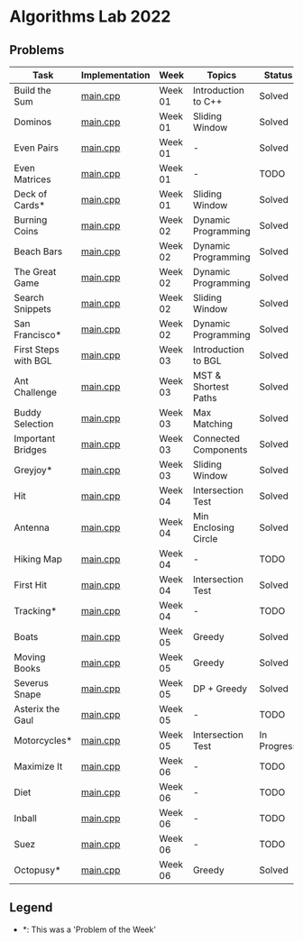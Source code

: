 # Algorithms Lab 2022

## Problems

| Task                 | Implementation                                       | Week    | Topics               | Status      |
|----------------------|------------------------------------------------------|---------|----------------------|-------------|
| Build the Sum        | [main.cpp](week01/build_the_sum/src/main.cpp)        | Week 01 | Introduction to C++  | Solved      |
| Dominos              | [main.cpp](week01/dominos/src/main.cpp)              | Week 01 | Sliding Window       | Solved      |
| Even Pairs           | [main.cpp](week01/even_pairs/src/main.cpp)           | Week 01 | -                    | Solved      |
| Even Matrices        | [main.cpp](week01/even_matrices/src/main.cpp)        | Week 01 | -                    | TODO        |
| Deck of Cards*       | [main.cpp](week01/pow_deck_of_cards/src/main.cpp)    | Week 01 | Sliding Window       | Solved      |
| Burning Coins        | [main.cpp](week02/burning_coins/src/main.cpp)        | Week 02 | Dynamic Programming  | Solved      |
| Beach Bars           | [main.cpp](week02/beach_bars/src/main.cpp)           | Week 02 | Dynamic Programming  | Solved      |
| The Great Game       | [main.cpp](week02/the_great_game/src/main.cpp)       | Week 02 | Dynamic Programming  | Solved      |
| Search Snippets      | [main.cpp](week02/search_snippets/src/main.cpp)      | Week 02 | Sliding Window       | Solved      |
| San Francisco*       | [main.cpp](week02/pow_san_francisco/src/main.cpp)    | Week 02 | Dynamic Programming  | Solved      |
| First Steps with BGL | [main.cpp](week03/first_steps_with_bgl/src/main.cpp) | Week 03 | Introduction to BGL  | Solved      |
| Ant Challenge        | [main.cpp](week03/ant_challenge/src/main.cpp)        | Week 03 | MST & Shortest Paths | Solved      |
| Buddy Selection      | [main.cpp](week03/buddy_selection/src/main.cpp)      | Week 03 | Max Matching         | Solved      |
| Important Bridges    | [main.cpp](week03/important_bridges/src/main.cpp)    | Week 03 | Connected Components | Solved      |
| Greyjoy*             | [main.cpp](week03/greyjoy/src/main.cpp)              | Week 03 | Sliding Window       | Solved      |
| Hit                  | [main.cpp](week04/hit/src/main.cpp)                  | Week 04 | Intersection Test    | Solved      |
| Antenna              | [main.cpp](week04/antenna/src/main.cpp)              | Week 04 | Min Enclosing Circle | Solved      |
| Hiking Map           | [main.cpp](week04/hiking_map/src/main.cpp)           | Week 04 | -                    | TODO        |
| First Hit            | [main.cpp](week04/first_hit/src/main.cpp)            | Week 04 | Intersection Test    | Solved      |
| Tracking*            | [main.cpp](week04/tracking/src/main.cpp)             | Week 04 | -                    | TODO        |
| Boats                | [main.cpp](week05/boats/src/main.cpp)                | Week 05 | Greedy               | Solved      |
| Moving Books         | [main.cpp](week05/moving_books/src/main.cpp)         | Week 05 | Greedy               | Solved      |
| Severus Snape        | [main.cpp](week05/severus_snape/src/main.cpp)        | Week 05 | DP + Greedy          | Solved      |
| Asterix the Gaul     | [main.cpp](week05/asterix_the_gaul/src/main.cpp)     | Week 05 | -                    | TODO        |
| Motorcycles*         | [main.cpp](week05/motorcycles/src/main.cpp)          | Week 05 | Intersection Test    | In Progress |
| Maximize It          | [main.cpp](week06/what_is_the_max/src/main.cpp)      | Week 06 | -                    | TODO        |
| Diet                 | [main.cpp](week06/diet/src/main.cpp)                 | Week 06 | -                    | TODO        |
| Inball               | [main.cpp](week06/inball/src/main.cpp)               | Week 06 | -                    | TODO        |
| Suez                 | [main.cpp](week06/suez/src/main.cpp)                 | Week 06 | -                    | TODO        |
| Octopusy*            | [main.cpp](week06/octopusy/src/main.cpp)             | Week 06 | Greedy               | Solved      |

## Legend
- *: This was a 'Problem of the Week'